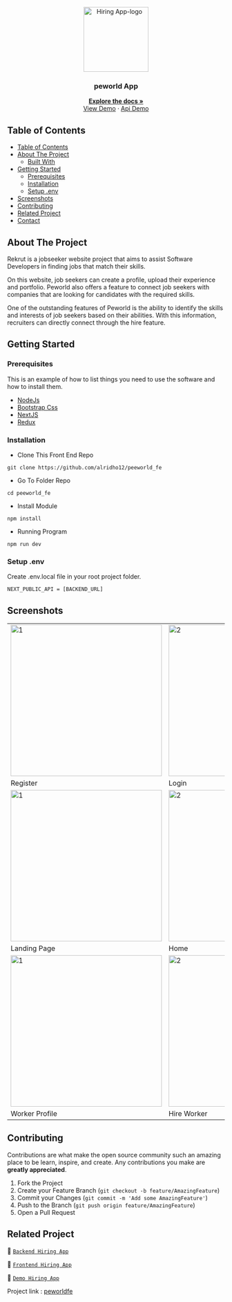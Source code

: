 <p align="center">
<div align="center">
  <img height="150" src="https://cdn.discordapp.com/attachments/1118733891738554480/1147830303457550416/Screenshot_120-removebg-preview.png" alt="Hiring App-logo" border="0"/>
</div>
  <h3 align="center">peworld App</h3>
  <p align="center">
    <a href="https://github.com/alridho12/peeworld_fe"><strong>Explore the docs »</strong></a>
    <br />
  <a href="https://peeworld-fe-4b1w.vercel.app/">View Demo</a>
    ·
    <a href="https://peeworld-be.vercel.app/">Api Demo</a>
  </p>
</p>

<!-- TABLE OF CONTENTS -->

## Table of Contents

- [Table of Contents](#table-of-contents)
- [About The Project](#about-the-project)
  - [Built With](#built-with)
- [Getting Started](#getting-started)
  - [Prerequisites](#prerequisites)
  - [Installation](#installation)
  - [Setup .env](#setup-env)
- [Screenshots](#screenshots)
- [Contributing](#contributing)
- [Related Project](#related-project)
- [Contact](#contact)

<!-- ABOUT THE PROJECT -->

## About The Project

Rekrut is a jobseeker website project that aims to assist Software Developers in finding jobs that match their skills.

On this website, job seekers can create a profile, upload their experience and portfolio. Peworld also offers a feature to connect job seekers with companies that are looking for candidates with the required skills.

One of the outstanding features of Peworld is the ability to identify the skills and interests of job seekers based on their abilities. With this information, recruiters can directly connect through the hire feature.

<!-- GETTING STARTED -->

## Getting Started

### Prerequisites

This is an example of how to list things you need to use the software and how to install them.

- [NodeJs](https://nodejs.org/en/download/)
- [Bootstrap Css](https://getbootstrap.com/)
- [NextJS](https://nextjs.org/)
- [Redux](https://redux.js.org/)

### Installation

- Clone This Front End Repo

```
git clone https://github.com/alridho12/peeworld_fe
```

- Go To Folder Repo

```
cd peeworld_fe
```

- Install Module

```
npm install
```

- Running Program

```
npm run dev
```

### Setup .env

Create .env.local file in your root project folder.

```
NEXT_PUBLIC_API = [BACKEND_URL]
```

<!-- ROADMAP -->

## Screenshots

<table>
 <tr>
    <td><img width="350px" src="https://cdn.discordapp.com/attachments/1103167854657929344/1151543139685908601/regis-hire.png"  border="0" border="0" alt="1" /></td>
    <td> <img width="350px" src="https://cdn.discordapp.com/attachments/1103167854657929344/1151543766910500965/login-hire.png" \ border="0"  border="0"  border="0"  alt="2" /></td>
  </tr>
   <tr>
    <td>Register</td>
    <td>Login</td>
  </tr>
  
  <tr>
    <td><img width="350px" src="https://cdn.discordapp.com/attachments/1133070686869524531/1155597800407580756/peeworld-fe.png"  border="0" border="0" alt="1" /></td>
    <td> <img width="350px" src="https://cdn.discordapp.com/attachments/1103167854657929344/1151544527534964817/home-hire.png" \ border="0"  border="0"  border="0"  alt="2" /></td>
  </tr>
   <tr>
    <td>Landing Page</td>
    <td>Home</td>
  </tr>

   <tr>
    <td><img width="350px" src="https://cdn.discordapp.com/attachments/1133070686869524531/1155598818730061874/peeworld-fe-4b1w-vercel-app-profile-.png"  border="0" border="0" alt="1" /></td>
    <td><img width="350px" src="https://cdn.discordapp.com/attachments/1103167854657929344/1151550352978628688/hire.png"  border="0" border="0" alt="2" /></td>
  </tr>
   <tr>
    <td>Worker Profile</td>
    <td>Hire Worker</td>
  </tr>

</table>
<!-- CONTRIBUTING -->

## Contributing

Contributions are what make the open source community such an amazing place to be learn, inspire, and create. Any contributions you make are **greatly appreciated**.

1. Fork the Project
2. Create your Feature Branch (`git checkout -b feature/AmazingFeature`)
3. Commit your Changes (`git commit -m 'Add some AmazingFeature'`)
4. Push to the Branch (`git push origin feature/AmazingFeature`)
5. Open a Pull Request

## Related Project

:rocket: [`Backend Hiring App`](https://github.com/alridho12/peeworld_be)

:rocket: [`Frontend Hiring App`](https://github.com/alridho12/peeworld_fe)

:rocket: [`Demo Hiring App`](https://peeworld-fe-4b1w.vercel.app/)

Project link : [peworldfe](https://github.com/alridho12/peeworld_fe)
